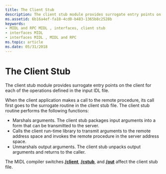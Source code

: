 ```yaml
---
title: The Client Stub
description: The client stub module provides surrogate entry points on the client for each of the operations defined in the input IDL file.
ms.assetid: 6b16a4ef-fa18-4cd0-b483-1365b8c2528b
keywords:
- MIDL and RPC MIDL , interfaces, client stub
- interfaces MIDL
- interfaces MIDL , MIDL and RPC
ms.topic: article
ms.date: 05/31/2018
---
```


# The Client Stub

The client stub module provides surrogate entry points on the client for each of the operations defined in the input IDL file.

When the client application makes a call to the remote procedure, its call first goes to the surrogate routine in the client stub file. The client stub routine performs the following functions:

-   Marshals arguments. The client stub packages input arguments into a form that can be transmitted to the server.
-   Calls the client run-time library to transmit arguments to the remote address space and invokes the remote procedure in the server address space.
-   Unmarshals output arguments. The client stub unpacks output arguments and returns to the caller.

The MIDL compiler switches [**/client**](-client.md), [**/cstub**](-cstub.md), and [**/out**](-out.md) affect the client stub file.

 

 




